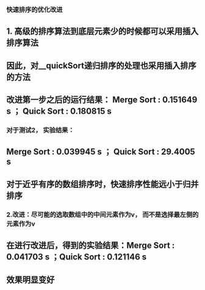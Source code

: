 ### 快速排序的优化改进
## 1. 高级的排序算法到底层元素少的时候都可以采用插入排序算法
## 因此，对__quickSort递归排序的处理也采用插入排序的方法
## 改进第一步之后的运行结果：  Merge Sort : 0.151649 s ； Quick Sort : 0.180815 s

### 对于测试2， 实验结果：
##       Merge Sort : 0.039945 s ； Quick Sort : 29.4005 s
##       对于近乎有序的数组排序时，快速排序性能远小于归并排序


### 2.改进：尽可能的选取数组中的中间元素作为v， 而不是选择最左侧的元素作为v
##      在进行改进后，得到的实验结果：Merge Sort : 0.041703 s ；Quick Sort : 0.121146 s
##      效果明显变好
